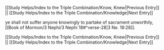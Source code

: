 [[Study Helps/Index to the Triple Combination/Know, Knew|Previous Entry]]  ||  [[Study Helps/Index to the Triple Combination/Knowledge|Next Entry]]

 ye shall not suffer anyone knowingly to partake of sacrament unworthily, [[Book of Mormon/3 Nephi/3 Nephi 18#^verse-28|3 Ne. 18:28]].

[[Study Helps/Index to the Triple Combination/Know, Knew|Previous Entry]]  ||  [[Study Helps/Index to the Triple Combination/Knowledge|Next Entry]]